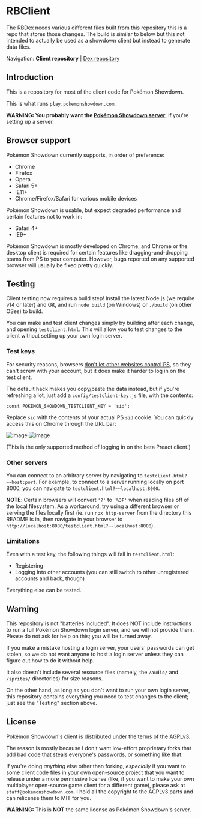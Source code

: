RBClient
========================================================================

The RBDex needs various different files built from this repository this is a repo that stores those changes.
The build is similar to below but this not intended to actually be used as a showdown client but instead to generate data files.

Navigation: **Client repository** | [Dex repository](https://github.com/May8th1995/RBDex)

Introduction
------------------------------------------------------------------------

This is a repository for most of the client code for Pokémon Showdown.

This is what runs `play.pokemonshowdown.com`.

**WARNING: You probably want the [Pokémon Showdown server][4]**, if you're
setting up a server.

  [4]: https://github.com/Zarel/Pokemon-Showdown

Browser support
------------------------------------------------------------------------

Pokémon Showdown currently supports, in order of preference:

 - Chrome
 - Firefox
 - Opera
 - Safari 5+
 - IE11+
 - Chrome/Firefox/Safari for various mobile devices

Pokémon Showdown is usable, but expect degraded performance and certain features not to work in:

 - Safari 4+
 - IE9+

Pokémon Showdown is mostly developed on Chrome, and Chrome or the desktop client is required for certain features like dragging-and-dropping teams from PS to your computer. However, bugs reported on any supported browser will usually be fixed pretty quickly.

Testing
------------------------------------------------------------------------

Client testing now requires a build step! Install the latest Node.js (we
require v14 or later) and Git, and run `node build` (on Windows) or `./build`
(on other OSes) to build.

You can make and test client changes simply by building after each change,
and opening `testclient.html`. This will allow you to test changes to the
client without setting up your own login server.

### Test keys

For security reasons, browsers [don't let other websites control PS][5], so
they can't screw with your account, but it does make it harder to log in on
the test client.

The default hack makes you copy/paste the data instead, but if you're
refreshing a lot, just add a `config/testclient-key.js` file, with the
contents:

    const POKEMON_SHOWDOWN_TESTCLIENT_KEY = 'sid';

Replace `sid` with the contents of your actual PS `sid` cookie. You can quickly
access this on Chrome through the URL bar:

![image](https://user-images.githubusercontent.com/551184/53414680-def43480-3994-11e9-89d0-c06098c23fa0.png)
![image](https://user-images.githubusercontent.com/551184/53414760-119e2d00-3995-11e9-80f8-ecd17467310a.png)

(This is the only supported method of logging in on the beta Preact client.)

  [5]: https://developer.mozilla.org/en-US/docs/Web/HTTP/CORS

### Other servers

You can connect to an arbitrary server by navigating to
`testclient.html?~~host:port`. For example, to connect to a server running
locally on port 8000, you can navigate to `testclient.html?~~localhost:8000`.

**NOTE**: Certain browsers will convert `'?'` to `'%3F'` when reading files off
of the local filesystem. As a workaround, try using a different browser or
serving the files locally first (ie. run `npx http-server` from the
directory this README is in, then navigate in your browser to
`http://localhost:8080/testclient.html?~~localhost:8000`).

### Limitations

Even with a test key, the following things will fail in `testclient.html`:

+ Registering
+ Logging into other accounts (you can still switch to other unregistered
  accounts and back, though)

Everything else can be tested.

Warning
------------------------------------------------------------------------

This repository is not "batteries included". It does NOT include instructions
to run a full Pokémon Showdown login server, and we will not provide them.
Please do not ask for help on this; you will be turned away.

If you make a mistake hosting a login server, your users' passwords can get
stolen, so we do not want anyone to host a login server unless they can
figure out how to do it without help.

It also doesn't include several resource files (namely, the `/audio/` and
`/sprites/` directories) for size reasons.

On the other hand, as long as you don't want to run your own login server,
this repository contains everything you need to test changes to the client;
just see the "Testing" section above.

License
------------------------------------------------------------------------

Pokémon Showdown's client is distributed under the terms of the [AGPLv3][6].

The reason is mostly because I don't want low-effort proprietary forks that add bad code that steals everyone's passwords, or something like that.

If you're doing _anything_ else other than forking, _especially_ if you want to some client code files in your own open-source project that you want to release under a more permissive license (like, if you want to make your own multiplayer open-source game client for a different game), please ask at `staff@pokemonshowdown.com`. I hold all the copyright to the AGPLv3 parts and can relicense them to MIT for you.

  [6]: http://www.gnu.org/licenses/agpl-3.0.html

**WARNING:** This is **NOT** the same license as Pokémon Showdown's server.

